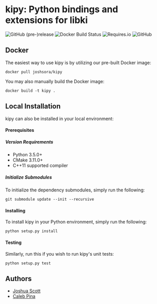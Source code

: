 kipy: Python bindings and extensions for libki
==============================================
![GitHub (pre-)release](https://img.shields.io/github/release-pre/Joshsora/kipy.svg)
![Docker Build Status](https://img.shields.io/docker/build/joshsora/kipy.svg)
![Requires.io](https://img.shields.io/requires/github/Joshsora/kipy.svg)
![GitHub](https://img.shields.io/github/license/Joshsora/kipy.svg)

Docker
------
The easiest way to use kipy is by utilizing our pre-built Docker image:
```
docker pull joshsora/kipy
```

You may also manually build the Docker image:
```
docker build -t kipy .
```

Local Installation
------------------
kipy can also be installed in your local environment:

#### Prerequisites
##### Version Requirements
* Python 3.5.0+
* CMake 3.11.0+
* C++11 supported compiler

##### Initialize Submodules
To initialize the dependency submodules, simply run the following:
```
git submodule update --init --recursive
```

#### Installing
To install kipy in your Python environment, simply run the following:
```
python setup.py install
```

#### Testing
Similarly, run this if you wish to run kipy's unit tests:
```
python setup.py test
```

Authors
-------
* [Joshua Scott](https://github.com/Joshsora/)
* [Caleb Pina](https://github.com/pythonology/)
